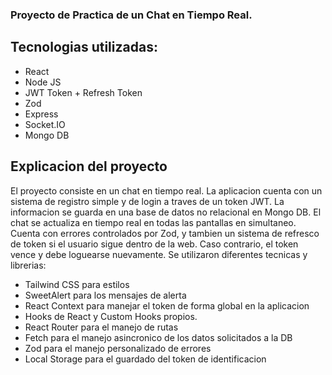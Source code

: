 ### Proyecto de Practica de un Chat en Tiempo Real.

## Tecnologias utilizadas:

- React
- Node JS
- JWT Token + Refresh Token
- Zod
- Express
- Socket.IO
- Mongo DB


## Explicacion del proyecto

El proyecto consiste en un chat en tiempo real.
La aplicacion cuenta con un sistema de registro simple y de login a traves de un token JWT. La informacion se guarda en una base de datos no relacional en Mongo DB.
El chat se actualiza en tiempo real en todas las pantallas en simultaneo.
Cuenta con errores controlados por Zod, y tambien un sistema de refresco de token si el usuario sigue dentro de la web. Caso contrario, el token vence y debe loguearse nuevamente.
Se utilizaron diferentes tecnicas y librerias:
- Tailwind CSS para estilos
- SweetAlert para los mensajes de alerta
- React Context para manejar el token de forma global en la aplicacion
- Hooks de React y Custom Hooks propios.
- React Router para el manejo de rutas
- Fetch para el manejo asincronico de los datos solicitados a la DB
- Zod para el manejo personalizado de errores
- Local Storage para el guardado del token de identificacion




